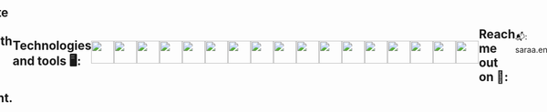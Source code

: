 <!DOCTYPE html>
<html>
  <head>

  </head>
  <body style="display: flex; justify-content: center; align-items: center; height: 100vh; margin: 0;">
    <p align="left"> <img src="https://komarev.com/ghpvc/?username=saraiin&label=Profile%20views&color=0e75b6&style=flat" alt="saraiin" /> </p>
      <h1 align="center" style="color:green ; font-size: 70px; font-family:cursive" >  Hi 🧚‍♀️, I'm Sara </h1>
    <p align="left">
<img src="https://64.media.tumblr.com/c70e8fcdf61a132a873f99db163896a2/tumblr_o48ggtdpJA1sfmahro1_400.gifv" style="margin-left: 100px; padding-left: 100px;"></p>
  

<h2>     A passionate software engineer with a strong focus on front-end development.</h2>

<br>

<p align="left">
<a href="https://user-images.githubusercontent.com/25181517/192158606-7c2ef6bd-6e04-47cf-b5bc-da2797cb5bda.png" alt="yrsare" height="30" width="40" /></a>
</p>

<h2 align="left"> Technologies and tools 🖥️:</h2>
<div style="display: flex; justify-content: space-between;">
<img src="https://user-images.githubusercontent.com/25181517/192158606-7c2ef6bd-6e04-47cf-b5bc-da2797cb5bda.png" style="height:40px; width: 40px;">

<img src="https://user-images.githubusercontent.com/25181517/192158954-f88b5814-d510-4564-b285-dff7d6400dad.png" style="height:40px; width: 40px;">
<img src="https://user-images.githubusercontent.com/25181517/183898674-75a4a1b1-f960-4ea9-abcb-637170a00a75.png" style="height:40px; width: 40px;">
<img src="https://user-images.githubusercontent.com/25181517/192158956-48192682-23d5-4bfc-9dfb-6511ade346bc.png" style="height:40px; width: 40px;">
<img src="https://user-images.githubusercontent.com/25181517/183898054-b3d693d4-dafb-4808-a509-bab54cf5de34.png" style="height:40px; width: 40px;">
<img src="https://user-images.githubusercontent.com/25181517/202896760-337261ed-ee92-4979-84c4-d4b829c7355d.png" style="height:40px; width: 40px;">
<img src="https://user-images.githubusercontent.com/25181517/117447155-6a868a00-af3d-11eb-9cfe-245df15c9f3f.png" style="height:40px; width: 40px;">
<img src="https://user-images.githubusercontent.com/25181517/183897015-94a058a6-b86e-4e42-a37f-bf92061753e5.png" style="height:40px; width: 40px;">
<img src="https://user-images.githubusercontent.com/25181517/192108374-8da61ba1-99ec-41d7-80b8-fb2f7c0a4948.png"style="height:40px; width: 40px;">
<img src="https://user-images.githubusercontent.com/25181517/192108372-f71d70ac-7ae6-4c0d-8395-51d8870c2ef0.png"style="height:40px; width: 40px;">
<img src="https://user-images.githubusercontent.com/25181517/192108376-c675d39b-90f6-4073-bde6-5a9291644657.png"style="height:40px; width: 40px;">
<img src="https://user-images.githubusercontent.com/25181517/192106070-46255bcf-65e6-4c6b-a296-bf8d0d8fb2a7.png"style="height:40px; width: 40px;">
<img src="https://user-images.githubusercontent.com/25181517/183423507-c056a6f9-1ba8-4312-a350-19bcbc5a8697.png"style="height:40px; width: 40px;">
<img src="https://user-images.githubusercontent.com/25181517/183896128-ec99105a-ec1a-4d85-b08b-1aa1620b2046.png"style="height:40px; width: 40px;">
<img src="https://user-images.githubusercontent.com/25181517/192108889-232b3431-a585-4b36-a62d-9078bd3641d9.png"style="height:40px; width: 40px;">
<img src="https://user-images.githubusercontent.com/25181517/192108891-d86b6220-e232-423a-bf5f-90903e6887c3.png"style="height:40px; width: 40px;">
<img src="https://user-images.githubusercontent.com/25181517/190887576-6653f877-8439-4521-82f3-403086ead892.png"style="height:40px; width: 40px;"></div>

<h2>Reach me out on 📲:</h2>
📬: saraa.ennaciri@gmail.com <br>
<br><br>
<p><img align="center" src="https://github-readme-stats.vercel.app/api/top-langs?username=saraiin&show_icons=true&locale=en&layout=compact" alt="saraiin" /></p>
<br>

 

  </body> 
  </body>
</html>
